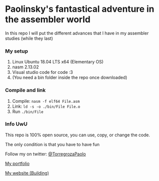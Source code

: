 # Paolinsky's fantastical adventure in the assembler world

In this repo I will put the different advances that I have in my assembler studies (while they last)

### My setup

1. Linux Ubuntu 18.04 LTS x64 (Elementary OS)
2. nasm 2.13.02
3. Visual studio code for code :3
4. (You need a bin folder inside the repo once downloaded)

### Compile and link

1. Compile: ``nasm -f elf64 File.asm``
2. Link: ``ld -s -o ./bin/File File.o``
3. Run ``./bin/File``

### Info UwU

This repo is 100% open source, you can use, copy, or change the code.

The only condition is that you have to have fun

Follow my on twitter: [@TorregrozaPaolo](https://twitter.com/TorregrozaPaolo)

[My portfolio](https://paolotorregroza.github.io/portfolio/)

[My website (Building)](#)